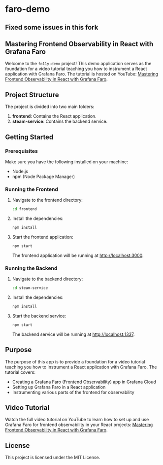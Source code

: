 # faro-demo

## Fixed some issues in this fork

## Mastering Frontend Observability in React with Grafana Faro

Welcome to the `fo11y-demo` project! This demo application serves as the foundation for a video tutorial teaching you how to instrument a React application with Grafana Faro. The tutorial is hosted on YouTube: [Mastering Frontend Observability in React with Grafana Faro](https://youtu.be/IA_-zkpVhIU).

## Project Structure

The project is divided into two main folders:

1. **frontend**: Contains the React application.
2. **steam-service**: Contains the backend service.

## Getting Started

### Prerequisites

Make sure you have the following installed on your machine:

- Node.js
- npm (Node Package Manager)

### Running the Frontend

1. Navigate to the frontend directory:

    ```bash
    cd frontend
    ```

2. Install the dependencies:

    ```bash
    npm install
    ```

3. Start the frontend application:

    ```bash
    npm start
    ```

   The frontend application will be running at [http://localhost:3000](http://localhost:3000).

### Running the Backend

1. Navigate to the backend directory:

    ```bash
    cd steam-service
    ```

2. Install the dependencies:

    ```bash
    npm install
    ```

3. Start the backend service:

    ```bash
    npm start
    ```

   The backend service will be running at [http://localhost:1337](http://localhost:1337).

## Purpose

The purpose of this app is to provide a foundation for a video tutorial teaching you how to instrument a React application with Grafana Faro. The tutorial covers:

- Creating a Grafana Faro (Frontend Observability) app in Grafana Cloud
- Setting up Grafana Faro in a React application
- Instrumenting various parts of the frontend for observability

## Video Tutorial

Watch the full video tutorial on YouTube to learn how to set up and use Grafana Faro for frontend observability in your React projects: [Mastering Frontend Observability in React with Grafana Faro](https://youtu.be/IA_-zkpVhIU).

## License

This project is licensed under the MIT License.
